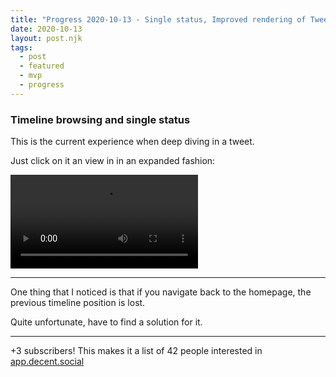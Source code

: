 ```yaml
---
title: "Progress 2020-10-13 - Single status, Improved rendering of Tweet, 3 subscribers"
date: 2020-10-13
layout: post.njk
tags:
  - post
  - featured
  - mvp
  - progress
---
```


### Timeline browsing and single status 

This is the current experience when deep diving in a tweet.

Just click on it an view in in an expanded fashion:

<video controls loop class='img-fluid mt-5'>
  <source src='https://decent.social/video/app.decent.social-single-status.mp4' type='video/mp4' />
  <source src='https://decent.social/video/app.decent.social-single-status.webm' type='video/webm' />
  <p>Your browser doesn't support HTML5 video. Here is
    a <a href='https://decent.social/video/app.decent.social-single-status.mp4'>link to the video</a> instead.
  </p>
</video>

---

One thing that I noticed is that if you navigate back to the homepage, the previous timeline position is lost.

Quite unfortunate, have to find a solution for it.

---

+3 subscribers! This makes it a list of 42 people interested in [app.decent.social](https://app.decent.social)